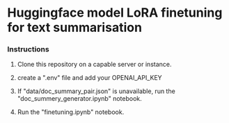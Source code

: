 # Huggingface model LoRA finetuning for text summarisation

### Instructions

1. Clone this repository on a capable server or instance.

2. create a ".env" file and add your OPENAI_API_KEY

3. If "data/doc_summary_pair.json" is unavailable, run the "doc_summery_generator.ipynb" notebook.

4. Run the "finetuning.ipynb" notebook.